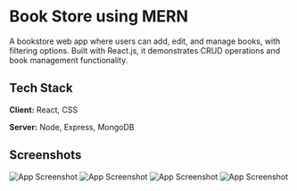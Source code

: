 
# Book Store using MERN

A bookstore web app where users can add, edit, and manage books, with filtering options. Built with React.js, it demonstrates CRUD operations and book management functionality.


## Tech Stack

**Client:** React, CSS 

**Server:** Node, Express, MongoDB


## Screenshots

![App Screenshot](assets/page1.png)
![App Screenshot](assets/page2.png)
![App Screenshot](assets/page3.png)
![App Screenshot](assets/page4.png)

